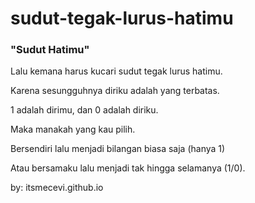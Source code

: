 # sudut-tegak-lurus-hatimu

### **"Sudut Hatimu"**

Lalu kemana harus kucari sudut tegak lurus hatimu. 

Karena sesungguhnya diriku adalah yang terbatas.

1 adalah dirimu, dan 0 adalah diriku. 

Maka manakah yang kau pilih.

Bersendiri lalu menjadi bilangan biasa saja (hanya 1)

Atau bersamaku lalu menjadi tak hingga selamanya (1/0).

by: itsmecevi.github.io
